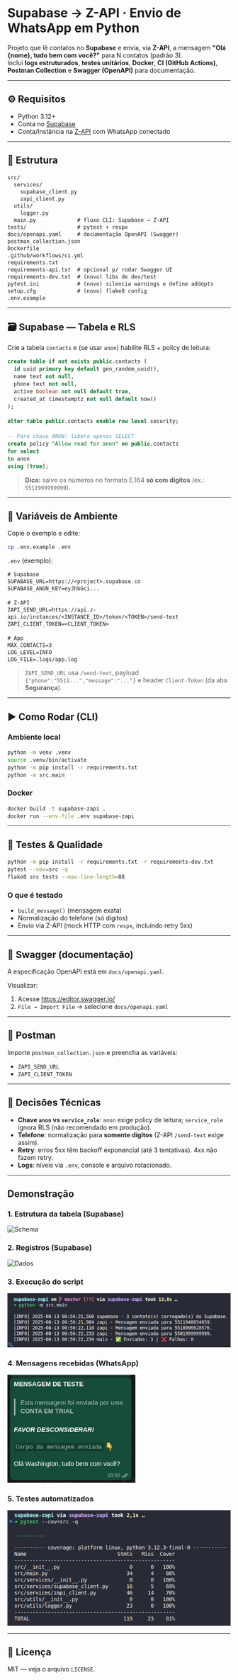 
# Supabase → Z-API · Envio de WhatsApp em Python

Projeto que lê contatos no **Supabase** e envia, via **Z-API**, a mensagem **"Olá {nome}, tudo bem com você?"** para N contatos (padrão 3).  
Inclui **logs estruturados**, **testes unitários**, **Docker**, **CI (GitHub Actions)**, **Postman Collection** e **Swagger (OpenAPI)** para documentação.

---

## ⚙️ Requisitos
- Python 3.12+
- Conta no [Supabase](https://supabase.com/)
- Conta/Instância na [Z-API](https://z-api.io/) com WhatsApp conectado

---

## 🧱 Estrutura
```
src/
  services/
    supabase_client.py
    zapi_client.py
  utils/
    logger.py
  main.py             # fluxo CLI: Supabase → Z-API
tests/                # pytest + respx
docs/openapi.yaml     # documentação OpenAPI (Swagger)
postman_collection.json
Dockerfile
.github/workflows/ci.yml
requirements.txt
requirements-api.txt  # opcional p/ rodar Swagger UI
requirements-dev.txt  # (novo) libs de dev/test
pytest.ini            # (novo) silencia warnings e define addopts
setup.cfg             # (novo) flake8 config
.env.example
```

---

## 🗃️ Supabase — Tabela e RLS
Crie a tabela `contacts` e (se usar `anon`) habilite RLS + policy de leitura:

```sql
create table if not exists public.contacts (
  id uuid primary key default gen_random_uuid(),
  name text not null,
  phone text not null,
  active boolean not null default true,
  created_at timestamptz not null default now()
);

alter table public.contacts enable row level security;

-- Para chave ANON: libera apenas SELECT
create policy "Allow read for anon" on public.contacts
for select
to anon
using (true);
```

> **Dica:** salve os números no formato E.164 **só com dígitos** (ex.: `5511999999999`).

---

## 🔐 Variáveis de Ambiente
Copie o exemplo e edite:
```bash
cp .env.example .env
```

`.env` (exemplo):
```env
# Supabase
SUPABASE_URL=https://<project>.supabase.co
SUPABASE_ANON_KEY=eyJhbGci...

# Z-API
ZAPI_SEND_URL=https://api.z-api.io/instances/<INSTANCE_ID>/token/<TOKEN>/send-text
ZAPI_CLIENT_TOKEN=<CLIENT_TOKEN>

# App
MAX_CONTACTS=3
LOG_LEVEL=INFO
LOG_FILE=.logs/app.log
```

> `ZAPI_SEND_URL` usa `/send-text`, payload `{"phone":"5511...","message":"..."}` e header `Client-Token` (da aba **Segurança**).

---

## ▶️ Como Rodar (CLI)
### Ambiente local
```bash
python -m venv .venv
source .venv/bin/activate
python -m pip install -r requirements.txt
python -m src.main
```

### Docker
```bash
docker build -t supabase-zapi .
docker run --env-file .env supabase-zapi
```

---

## 🔎 Testes & Qualidade
```bash
python -m pip install -r requirements.txt -r requirements-dev.txt
pytest --cov=src -q
flake8 src tests --max-line-length=88
```

### O que é testado
- `build_message()` (mensagem exata)
- Normalização do telefone (só dígitos)
- Envio via Z-API (mock HTTP com `respx`, incluindo retry 5xx)

---

## 📄 Swagger (documentação)
A especificação OpenAPI está em `docs/openapi.yaml`.

Visualizar:
1. Acesse https://editor.swagger.io/
2. `File → Import File` → selecione `docs/openapi.yaml`

---

## 🧪 Postman
Importe `postman_collection.json` e preencha as variáveis:
- `ZAPI_SEND_URL`
- `ZAPI_CLIENT_TOKEN`

---

## 🧰 Decisões Técnicas
- **Chave `anon` vs `service_role`**: `anon` exige policy de leitura; `service_role` ignora RLS (não recomendado em produção).
- **Telefone**: normalização para **somente dígitos** (Z-API `/send-text` exige assim).
- **Retry**: erros 5xx têm backoff exponencial (até 3 tentativas). 4xx não fazem retry.
- **Logs**: níveis via `.env`, console e arquivo rotacionado.

---

## Demonstração

### 1. Estrutura da tabela (Supabase)
![Schema](docs/supabase_schema.png)

### 2. Registros (Supabase)
![Dados](docs/supabase_table.png)

### 3. Execução do script
![Execução](docs/run_script.png)

### 4. Mensagens recebidas (WhatsApp)
![Mensagens](docs/whatsapp_messages.png)

### 5. Testes automatizados
![Testes](docs/tests_passing.png)

---

## 📜 Licença
MIT — veja o arquivo `LICENSE`.